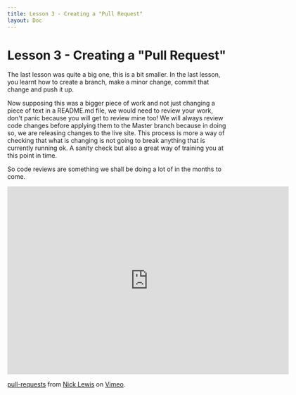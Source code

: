 ```yaml
---
title: Lesson 3 - Creating a "Pull Request"
layout: Doc
---
```


# Lesson 3 - Creating a "Pull Request"

The last lesson was quite a big one, this is a bit smaller. In the last lesson, you learnt how to create a branch, make a minor change, commit that change and push it up.

Now supposing this was a bigger piece of work and not just changing a piece of text in a README.md file, we would need to review your work, don't panic because you will get to review mine too! 
We will always review code changes before applying them to the Master branch because in doing so, we are releasing changes to the live site. This process is more a way of checking that what is changing 
is not going to break anything that is currently running ok. A sanity check but also a great way of training you at this point in time.

So code reviews are something we shall be doing a lot of in the months to come.

<iframe src="https://player.vimeo.com/video/188433707" width="640" height="427" frameborder="0" webkitallowfullscreen mozallowfullscreen allowfullscreen></iframe>
<p><a href="https://vimeo.com/188433707">pull-requests</a> from <a href="https://vimeo.com/nicklewis">Nick Lewis</a> on <a href="https://vimeo.com">Vimeo</a>.</p>
